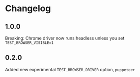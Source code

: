 # Changelog

## 1.0.0

Breaking: Chrome driver now runs headless unless you set `TEST_BROWSER_VISIBLE=1`

## 0.2.0

Added new experimental `TEST_BROWSER_DRIVER` option, `puppeteer`
